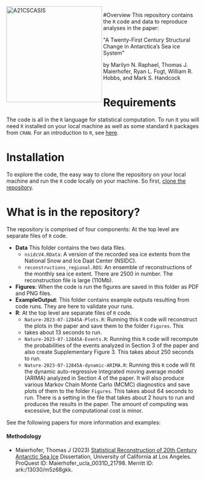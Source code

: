 <img src="Figures/A21CSCASIS_hl.png" align="left" width="250" height="250" alt="A21CSCASIS"/>

#Overview 
This repository contains the `R` code and data to reproduce analyses in the paper:

"A Twenty-First Century Structural Change in Antarctica’s Sea ice System"

by Marilyn N. Raphael, Thomas J. Maierhofer, Ryan L. Fogt, William R. Hobbs, and Mark S. Handcock

# Requirements
The code is all in the `R` language for statistical computation. To run it you will need `R` installed on your
local machine as well as some standard `R` packages from `CRAN`. For an introduction to `R`, see [here](https://www.r-project.org/). 

# Installation
To explore the code, the easy way to clone the repository on your local machine and run the `R` code locally on your machine.
So first, [clone the repository](https://docs.github.com/en/repositories/creating-and-managing-repositories/cloning-a-repository).

# What is in the repository?
The repository is comprised of four components: At the top level are  separate files of `R` code.

* **Data** This folder contains the two data files.
   * `nsidcV4.RData`: A version of the recorded sea ice extents from the National Snow and Ice Daat Center (NSIDC).
   * `reconstructions_regional.RDS`: An ensemble of reconstructions of the monthly sea ice extent. There are 2500 in number. The reconstruction file is large (110Mb).
* **Figures**: When the code is run the figures are saved in this folder as PDF and PNG files.
* **ExampleOutput**: This folder contains example outputs resulting from code runs. They are here to validate your runs.
* **R**:  At the top level are separate files of `R` code.
   * `Nature-2023-07-12845A-Plots.R`: Running this `R` code will reconstruct the plots in the paper and save them to the folder `Figures`. This
   * takes about 13 seconds to run.
   * `Nature-2023-07-12845A-Events.R`: Running this `R` code will recompute the probabilities of the events analyzed in Section 3 of the paper and also create Supplementary Figure 3. This takes about 250 seconds to run.
   * `Nature-2023-07-12845A-dynamic-ARIMA.R`: Running this `R` code will fit the dynamic auto-regressive integrated moving average model (ARIMA) analyzed in Section 4 of the paper. It will also produce various Markov Chain Monte Carlo (MCMC) diagnostics and save plots of them to the folder `Figures`. This takes about 64 seconds to run. There is a setting in the file that takes about 2 hours to run and produces the results in the paper. The amount of computing was excessive, but the computational cost is minor.

See the following papers for more information and examples:

#### Methodology

* Maierhofer, Thomas J (2023) [Statistical Reconstruction of 20th Century Antarctic Sea Ice](https://escholarship.org/uc/item/33m3c3mn)
  Dissertation, University of California at Los Angeles. ProQuest ID: Maierhofer_ucla_0031D_21798. Merritt ID: ark:/13030/m5z68gkk.
